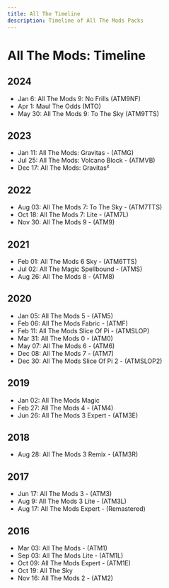 ```yaml
---
title: All The Timeline
description: Timeline of All The Mods Packs
---
```


# All The Mods: Timeline

## 2024
- Jan 6: All The Mods 9: No Frills (ATM9NF)
- Apr 1: Maul The Odds (MTO)
- May 30: All The Mods 9: To The Sky (ATM9TTS)

## 2023

- Jan 11: All The Mods: Gravitas - (ATMG)
- Jul 25: All The Mods: Volcano Block - (ATMVB)
- Dec 17: All The Mods: Gravitas²

## 2022

- Aug 03: All The Mods 7: To The Sky - (ATM7TTS)
- Oct 18: All The Mods 7: Lite - (ATM7L)
- Nov 30: All The Mods 9 - (ATM9)

## 2021

- Feb 01: All The Mods 6 Sky - (ATM6TTS)
- Jul 02: All The Magic Spellbound - (ATMS)
- Aug 26: All The Mods 8 - (ATM8)

## 2020

- Jan 05: All The Mods 5 - (ATM5)
- Feb 06: All The Mods Fabric - (ATMF)
- Feb 11: All The Mods Slice Of Pi - (ATMSLOP)
- Mar 31: All The Mods 0 - (ATM0)
- May 07: All The Mods 6 - (ATM6)
- Dec 08: All The Mods 7 - (ATM7)
- Dec 30: All The Mods Slice Of Pi 2 - (ATMSLOP2)

## 2019
- Jan 02: All The Mods Magic
- Feb 27: All The Mods 4 - (ATM4)
- Jun 26: All The Mods 3 Expert - (ATM3E)

## 2018

- Aug 28: All The Mods 3 Remix - (ATM3R)

## 2017

- Jun 17: All The Mods 3 - (ATM3)
- Aug 9: All The Mods 3 Lite - (ATM3L)
- Aug 17: All The Mods Expert - (Remastered)

## 2016

- Mar 03: All The Mods - (ATM1)
- Sep 03: All The Mods Lite - (ATM1L) 
- Oct 09: All The Mods Expert - (ATM1E)
- Oct 19: All The Sky
- Nov 16: All The Mods 2 - (ATM2)

<!--
[
    {
        "name": "All the Mods - ATM1",
        "date": 1456981200000,
        "ds": "Thu Mar 03 2016 00:00:00 GMT-0500 (Eastern Standard Time)"
    },
    {
        "name": "All the Mods Lite - ATM1L",
        "date": 1472875200000,
        "ds": "Sat Sep 03 2016 00:00:00 GMT-0400 (Eastern Daylight Time)"
    },
    {
        "name": "All the Mods Expert - ATM1E",
        "date": 1475985600000,
        "ds": "Sun Oct 09 2016 00:00:00 GMT-0400 (Eastern Daylight Time)"
    },
    {
        "name": "All The Sky",
        "date": 1476849600000,
        "ds": "Wed Oct 19 2016 00:00:00 GMT-0400 (Eastern Daylight Time)"
    },
    {
        "name": "All the Mods 2 - ATM2",
        "date": 1479272400000,
        "ds": "Wed Nov 16 2016 00:00:00 GMT-0500 (Eastern Standard Time)"
    },
    {
        "name": "All the Blocks",
        "date": 1483765200000,
        "ds": "Sat Jan 07 2017 00:00:00 GMT-0500 (Eastern Standard Time)"
    },
    {
        "name": "All the Mods 3 - ATM3",
        "date": 1497240000000,
        "ds": "Mon Jun 12 2017 00:00:00 GMT-0400 (Eastern Daylight Time)"
    },
    {
        "name": "All the Mods 3: Lite - ATM3L",
        "date": 1502251200000,
        "ds": "Wed Aug 09 2017 00:00:00 GMT-0400 (Eastern Daylight Time)"
    },
    {
        "name": "All The Mods Expert: Remastered - ATM",
        "date": 1502942400000,
        "ds": "Thu Aug 17 2017 00:00:00 GMT-0400 (Eastern Daylight Time)"
    },
    {
        "name": "All the Mods 3 - Remix - ATM3R",
        "date": 1535428800000,
        "ds": "Tue Aug 28 2018 00:00:00 GMT-0400 (Eastern Daylight Time)"
    },
    {
        "name": "All the Mods: All the Magic - ATM",
        "date": 1546405200000,
        "ds": "Wed Jan 02 2019 00:00:00 GMT-0500 (Eastern Standard Time)"
    },
    {
        "name": "All the Mods 4 - ATM4",
        "date": 1551243600000,
        "ds": "Wed Feb 27 2019 00:00:00 GMT-0500 (Eastern Standard Time)"
    },
    {
        "name": "All the Mods 3 Expert - ATM3E",
        "date": 1561521600000,
        "ds": "Wed Jun 26 2019 00:00:00 GMT-0400 (Eastern Daylight Time)"
    },
    {
        "name": "All the Mods 5 - ATM5",
        "date": 1578200400000,
        "ds": "Sun Jan 05 2020 00:00:00 GMT-0500 (Eastern Standard Time)"
    },
    {
        "name": "All the Mods Fabric - ATMF",
        "date": 1580965200000,
        "ds": "Thu Feb 06 2020 00:00:00 GMT-0500 (Eastern Standard Time)"
    },
    {
        "name": "All The Mods Fabric Helper",
        "date": 1581310800000,
        "ds": "Mon Feb 10 2020 00:00:00 GMT-0500 (Eastern Standard Time)"
    },
    {
        "name": "All the Mods - Slice of Pi - ATM SLOP",
        "date": 1581397200000,
        "ds": "Tue Feb 11 2020 00:00:00 GMT-0500 (Eastern Standard Time)"
    },
    {
        "name": "Allthemodium",
        "date": 1582606800000,
        "ds": "Tue Feb 25 2020 00:00:00 GMT-0500 (Eastern Standard Time)"
    },
    {
        "name": "ATM: Additions",
        "date": 1583470800000,
        "ds": "Fri Mar 06 2020 00:00:00 GMT-0500 (Eastern Standard Time)"
    },
    {
        "name": "All the Mods 0 - ATM0",
        "date": 1585627200000,
        "ds": "Tue Mar 31 2020 00:00:00 GMT-0400 (Eastern Daylight Time)"
    },
    {
        "name": "All the Mods 6 - ATM6",
        "date": 1588824000000,
        "ds": "Thu May 07 2020 00:00:00 GMT-0400 (Eastern Daylight Time)"
    },
    {
        "name": "ATO - All the Ores",
        "date": 1598760000000,
        "ds": "Sun Aug 30 2020 00:00:00 GMT-0400 (Eastern Daylight Time)"
    },
    {
        "name": "All the Mods 7 - ATM7",
        "date": 1607403600000,
        "ds": "Tue Dec 08 2020 00:00:00 GMT-0500 (Eastern Standard Time)"
    },
    {
        "name": "All the Mods - Slice of Pi2 - ATM SLOP2 - ATM6 Lite",
        "date": 1609304400000,
        "ds": "Wed Dec 30 2020 00:00:00 GMT-0500 (Eastern Standard Time)"
    },
    {
        "name": "All the Mods 6 - To the Sky - ATM6sky - Skyblock",
        "date": 1612155600000,
        "ds": "Mon Feb 01 2021 00:00:00 GMT-0500 (Eastern Standard Time)"
    },
    {
        "name": "All the Magic Spellbound - ATMS",
        "date": 1625198400000,
        "ds": "Fri Jul 02 2021 00:00:00 GMT-0400 (Eastern Daylight Time)"
    },
    {
        "name": "All the Mods 8 - ATM8",
        "date": 1629950400000,
        "ds": "Thu Aug 26 2021 00:00:00 GMT-0400 (Eastern Daylight Time)"
    },
    {
        "name": "All the Mods 7 - To the Sky - atm7sky",
        "date": 1659499200000,
        "ds": "Wed Aug 03 2022 00:00:00 GMT-0400 (Eastern Daylight Time)"
    },
    {
        "name": "All the Mods 7 Lite - Spark - ATM7L",
        "date": 1666065600000,
        "ds": "Tue Oct 18 2022 00:00:00 GMT-0400 (Eastern Daylight Time)"
    },
    {
        "name": "All the Mods 9 - ATM9",
        "date": 1669784400000,
        "ds": "Wed Nov 30 2022 00:00:00 GMT-0500 (Eastern Standard Time)"
    },
    {
        "name": "All the Mods - Gravitas - ATMG",
        "date": 1673413200000,
        "ds": "Wed Jan 11 2023 00:00:00 GMT-0500 (Eastern Standard Time)"
    },
    {
        "name": "All the Mods: Volcano Block ATMVB",
        "date": 1690257600000,
        "ds": "Tue Jul 25 2023 00:00:00 GMT-0400 (Eastern Daylight Time)"
    }
]
-->




